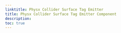```yaml
---
linktitle: Physx Collider Surface Tag Emitter
title: Physx Collider Surface Tag Emitter Component
description:
toc: true
---
```


